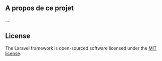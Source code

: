 ## A propos de ce projet

...


## License

The Laravel framework is open-sourced software licensed under the [MIT license](https://opensource.org/licenses/MIT).

